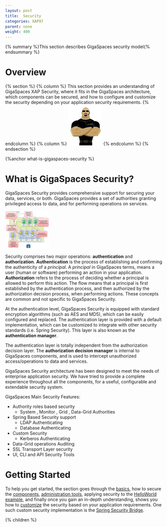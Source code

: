 ```yaml
---
layout: post
title:  Security
categories: XAP97
parent: none
weight: 400
---
```


{% summary %}This section describes GigaSpaces security model{% endsummary %}

# Overview

{% section %}
{% column %}
This section provides an understanding of GigaSpaces XAP Security, where it fits in the GigaSpaces architecture, which components can be secured, and how to configure and customize the security depending on your application security requirements.
{% endcolumn %}
{% column %}
![security-logo.jpg](/attachment_files/security-logo.jpg)
{% endcolumn %}
{% endsection %}

{%anchor what-is-gigaspaces-security %}

# What is GigaSpaces Security?

GigaSpaces Security provides comprehensive support for securing your data, services, or both. GigaSpaces provides a set of authorities granting privileged access to data, and for performing operations on services.

[<img src="/attachment_files/security_ovreview.jpg" width="140" height="120">](/attachment_files/security_ovreview.jpg)




Security comprises two major operations: **authentication** and **authorization**. **Authentication** is the process of establishing and confirming the authenticity of a _principal_. A _principal_ in GigaSpaces terms, means a user (human or software) performing an action in your application. **Authorization** refers to the process of deciding whether a principal is allowed to perform this action. The flow means that a principal is first established by the authentication process, and then authorized by the authorization decision process, when performing actions. These concepts are common and not specific to GigaSpaces Security.

At the authentication level, GigaSpaces Security is equipped with standard encryption algorithms (such as AES and MD5), which can be easily configured and replaced. The authentication layer is provided with a default implementation, which can be customized to integrate with other security standards (i.e. Spring Security). This layer is also known as the **authentication manager**.

The authentication layer is totally independent from the authorization decision layer. The **authorization decision manager** is internal to GigaSpaces components, and is used to intercept unauthorized access/operations to data and services.

GigaSpaces Security architecture has been designed to meet the needs of enterprise application security. We have tried to provide a complete experience throughout all the components, for a useful, configurable and extendable security system.

GigaSpaces Main Security Features:

- Authority roles based security
    - System , Monitor , Grid , Data-Grid Authorities
- Spring Based Security support
    - LDAP Authenticating
    - Database Authenticating
- Custom Security
    - Kerberos Authenticating
- Data-Grid operations Auditing
- SSL Transport Layer security
- UI, CLI and API Security Tools

# Getting Started

To help you get started, the section goes through the [basics](./security-basics.html), how to secure the [components](./securing-xap-components.html), [administration tools](./security-administration.html), applying security to the [HelloWorld example](./securing-the-helloworld-example.html), and finally once you gain an in-depth understanding, shows you how to [customize](./custom-security.html) the security based on your application requirements. One such custom security implementation is the [Spring Security Bridge](./spring-security-bridge.html).

{% children %}
